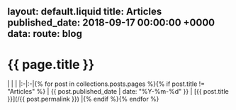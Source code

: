 layout: default.liquid 
title: Articles
published_date: 2018-09-17 00:00:00 +0000
data:
  route: blog
---

# {{ page.title }}

| | |
|:-|:-|{% for post in collections.posts.pages %}{% if post.title != "Articles" %}
| {{ post.published_date | date: "%Y-%m-%d" }} |  [{{ post.title }}](/{{ post.permalink }}) |{% endif %}{% endfor %} 
